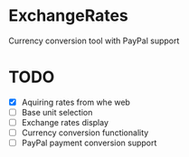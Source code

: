 # ExchangeRates
Currency conversion tool with PayPal support

# TODO 
- [x] Aquiring rates from whe web
- [ ] Base unit selection
- [ ] Exchange rates display
- [ ] Currency conversion functionality
- [ ] PayPal payment conversion support
